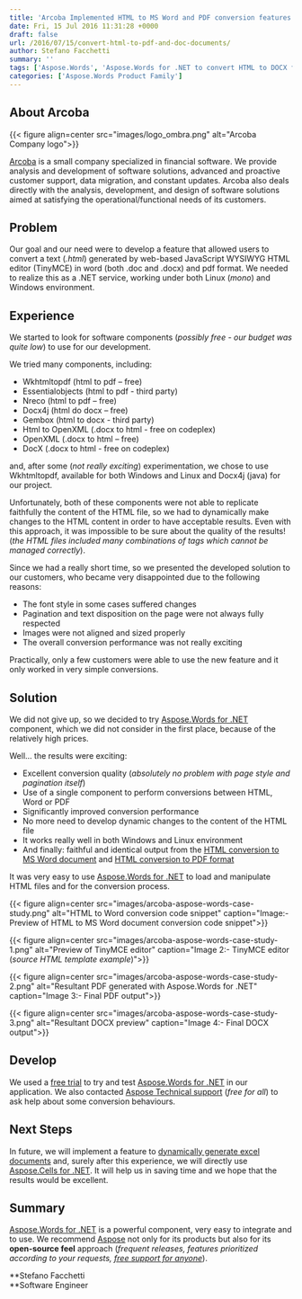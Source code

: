 ```yaml
---
title: 'Arcoba Implemented HTML to MS Word and PDF conversion features in TinyMCE using Aspose APIs'
date: Fri, 15 Jul 2016 11:31:28 +0000
draft: false
url: /2016/07/15/convert-html-to-pdf-and-doc-documents/
author: Stefano Facchetti
summary: ''
tags: ['Aspose.Words', 'Aspose.Words for .NET to convert HTML to DOCX format', 'Convert HTML content to PDF format using Aspose.Words for .NET', 'Convert HTML to MS Word document', 'Dynamically convert HTML content to DOC format', 'HTML to PDF conversion', 'Render HTML to DOC/DOCX format using Aspose.Words for .NET', 'Success Stories']
categories: ['Aspose.Words Product Family']
---
```


## About Arcoba



{{< figure align=center src="images/logo_ombra.png" alt="Arcoba Company logo">}}


[Arcoba][1] is a small company specialized in financial software. We provide analysis and development of software solutions, advanced and proactive customer support, data migration, and constant updates. Arcoba also deals directly with the analysis, development, and design of software solutions aimed at satisfying the operational/functional needs of its customers.

## Problem

Our goal and our need were to develop a feature that allowed users to convert a text (_.html_) generated by web-based JavaScript WYSIWYG HTML editor (TinyMCE) in word (both .doc and .docx) and pdf format. We needed to realize this as a .NET service, working under both Linux (_mono_) and Windows environment.

## Experience

We started to look for software components (_possibly free - our budget was quite low_) to use for our development.

We tried many components, including:

*   Wkhtmltopdf (html to pdf – free)
*   Essentialobjects (html to pdf - third party)
*   Nreco (html to pdf – free)
*   Docx4j (html do docx – free)
*   Gembox (html to docx - third party)
*   Html to OpenXML (.docx to html - free on codeplex)
*   OpenXML (.docx to html – free)
*   DocX (.docx to html - free on codeplex)

and, after some (_not really exciting_) experimentation, we chose to use Wkhtmltopdf, available for both Windows and Linux and Docx4j (java) for our project.

Unfortunately, both of these components were not able to replicate faithfully the content of the HTML file, so we had to dynamically make changes to the HTML content in order to have acceptable results. Even with this approach, it was impossible to be sure about the quality of the results! (_the HTML files included many combinations of tags which cannot be managed correctly_).

Since we had a really short time, so we presented the developed solution to our customers, who became very disappointed due to the following reasons:

*   The font style in some cases suffered changes
*   Pagination and text disposition on the page were not always fully respected
*   Images were not aligned and sized properly
*   The overall conversion performance was not really exciting

Practically, only a few customers were able to use the new feature and it only worked in very simple conversions.

## Solution

We did not give up, so we decided to try [Aspose.Words for .NET][2] component, which we did not consider in the first place, because of the relatively high prices.

Well… the results were exciting:

*   Excellent conversion quality (_absolutely no problem with page style and pagination itself_)
*   Use of a single component to perform conversions between HTML, Word or PDF
*   Significantly improved conversion performance
*   No more need to develop dynamic changes to the content of the HTML file
*   It works really well in both Windows and Linux environment
*   And finally: faithful and identical output from the [HTML conversion to MS Word document][3] and [HTML conversion to PDF format][4]

It was very easy to use [Aspose.Words for .NET][5] to load and manipulate HTML files and for the conversion process.



{{< figure align=center src="images/arcoba-aspose-words-case-study.png" alt="HTML to Word conversion code snippet" caption="Image:- Preview of HTML to MS Word document conversion code snippet">}}




{{< figure align=center src="images/arcoba-aspose-words-case-study-1.png" alt="Preview of TinyMCE editor" caption="Image 2:- TinyMCE editor (<em>source HTML template example</em>)">}}




{{< figure align=center src="images/arcoba-aspose-words-case-study-2.png" alt="Resultant PDF generated with Aspose.Words for .NET" caption="Image 3:- Final PDF output">}}




{{< figure align=center src="images/arcoba-aspose-words-case-study-3.png" alt="Resultant DOCX preview" caption="Image 4:- Final DOCX output">}}


## Develop

We used a [free trial][6] to try and test [Aspose.Words for .NET][7] in our application. We also contacted [Aspose Technical support][8] (_free for all_) to ask help about some conversion behaviours.

## Next Steps

In future, we will implement a feature to [dynamically generate excel documents][9] and, surely after this experience, we will directly use [Aspose.Cells for .NET][10]. It will help us in saving time and we hope that the results would be excellent.

## Summary

[Aspose.Words for .NET][11] is a powerful component, very easy to integrate and to use. We recommend [Aspose][12] not only for its products but also for its **open-source feel** approach (_frequent releases, features prioritized according to your requests, [free support for anyone][13]_).

**Stefano Facchetti  
**Software Engineer




[1]: http://www.arcoba.it/
[2]: https://products.aspose.com/words/net
[3]: https://docs.aspose.com/display/wordsnet/Converting+a+Document
[4]: https://docs.aspose.com/display/wordsnet/Converting+a+Document#ConvertingaDocument-ConvertHTMLtoPDFLoadingExternalResources
[5]: https://products.aspose.com/words/net
[6]: https://downloads.aspose.com/words/net
[7]: https://products.aspose.com/words/net
[8]: https://forum.aspose.com/c/words
[9]: https://docs.aspose.com/display/cellsnet/Workbook
[10]: https://products.aspose.com/cells/net
[11]: https://products.aspose.com/words/net
[12]: https://www.aspose.com/
[13]: https://forum.aspose.com/





